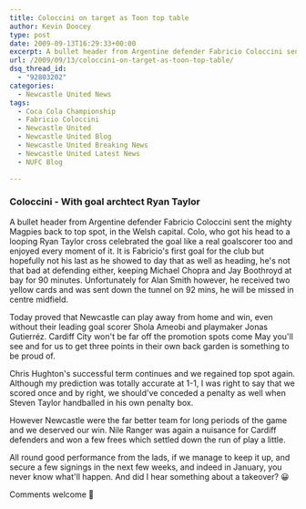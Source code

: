 ```yaml
---
title: Coloccini on target as Toon top table
author: Kevin Doocey
type: post
date: 2009-09-13T16:29:33+00:00
excerpt: A bullet header from Argentine defender Fabricio Coloccini sent the mighty Magpies back to top spot, in the..
url: /2009/09/13/coloccini-on-target-as-toon-top-table/
dsq_thread_id:
  - "92803202"
categories:
  - Newcastle United News
tags:
  - Coca Cola Championship
  - Fabricio Coloccini
  - Newcastle United
  - Newcastle United Blog
  - Newcastle United Breaking News
  - Newcastle United Latest News
  - NUFC Blog

---
```

### Coloccini - With goal archtect Ryan Taylor

A bullet header from Argentine defender Fabricio Coloccini sent the mighty Magpies back to top spot, in the Welsh capital. Colo, who got his head to a looping Ryan Taylor cross celebrated the goal like a real goalscorer too and enjoyed every moment of it. It is Fabricio's first goal for the club but hopefully not his last as he showed to day that as well as heading, he's not  that bad at defending either, keeping Michael Chopra and Jay Boothroyd at bay for 90 minutes. Unfortunately for Alan Smith however, he received two yellow cards and was sent down the tunnel on 92 mins, he will be missed in centre midfield.

Today proved that Newcastle can play away from home and win, even without their leading goal scorer Shola Ameobi and playmaker Jonas Gutierréz. Cardiff City won't be far off the promotion spots come May you'll see and for us to get three points in their own back garden is something to be proud of.

Chris Hughton's successful term continues and we regained top spot again. Although my prediction was totally accurate at 1-1, I was right to say that we scored once and by right, we should've conceded a penalty as well when Steven Taylor handballed in his own penalty box.

However Newcastle were the far better team for long periods of the game and we deserved our win. Nile Ranger was again a nuisance for Cardiff defenders and won a few frees which settled down the run of play a little.

All round good performance from the lads, if we manage to keep it up, and secure a few signings in the next few weeks, and indeed in January, you never know what'll happen. And did I hear something about a takeover? 😀

Comments welcome 🙂
